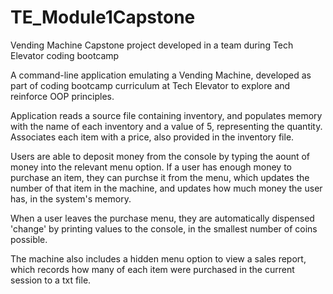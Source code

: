 # TE_Module1Capstone
Vending Machine Capstone project developed in a team during Tech Elevator coding bootcamp

A command-line application emulating a Vending Machine, developed as part of coding bootcamp curriculum at Tech Elevator to explore and reinforce OOP principles. 

Application reads a source file containing inventory, and populates memory with the name of each inventory and a value of 5, representing the quantity. 
Associates each item with a price, also provided in the inventory file.

Users are able to deposit money from the console by typing the aount of money into the relevant menu option. 
If a user has enough money to purchase an item, they can purchse it from the menu, which updates the number of that item in the machine, and updates how much money the user has, in the system's memory. 

When a user leaves the purchase menu, they are automatically dispensed 'change' by printing values to the console, in the smallest number of coins possible. 

The machine also includes a hidden menu option to view a sales report, which records how many of each item were purchased in the current session to a txt file. 

